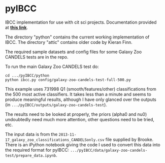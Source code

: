 pyIBCC
======

IBCC implementation for use with cit sci projects. Documentation provided at **[this link](https://github.com/CitizenScienceInAstronomyWorkshop/proceedings/wiki/How-to-run-IBCC)**.

The directory "python" contains the current working implementation of IBCC. The directory "attic" contains older code by Kieran Finn.

The required sample datasets and config files for some Galaxy Zoo CANDELS tests are in the repo.

To run the main Galaxy Zoo CANDELS test do:

	cd .../pyIBCC/python
    python ibcc.py config/galaxy-zoo-candels-test-full-500.py

This example uses 731998 Q1 (smooth/features/other) classifications
from the 500 most active classifiers. It takes less than a minute and
seems to produce meaningful results, although I have only glanced over
the outputs (in `.../pyIBCC/outputs/galaxy-zoo-candels-test`).

The results need to be looked at properly, the priors (alpha0 and nu0)
undoubtedly need much more attention, other questions need to be
tried, etc.

The input data is from the
`2013-11-17_galaxy_zoo_classifications_CANDELSonly.csv` file supplied
by Brooke.  There is an iPython notebook giving the code I used to
convert this data into the required format for pyIBCC:
`.../pyIBCC/data/galaxy-zoo-candels-test/prepare_data.ipynb`.

